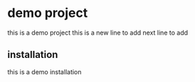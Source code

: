 # demo project
this is a demo project
this is a new line to add
next line to add

## installation
this is a demo installation

